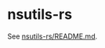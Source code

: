 # nsutils-rs

See [nsutils-rs/README.md](https://github.com/dongsupark/nsutils-rs/blob/master/README.md).
